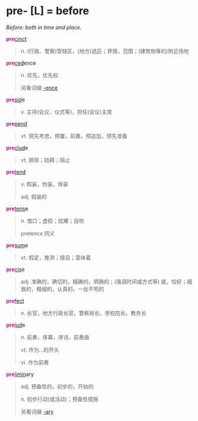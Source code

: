 # pre- [L] = before

*Before: both in time and place.*

<b style="color: #C71585;">pre</b>[cinct](_cinct_.md)
> n. (行政、警察)管辖区，(地方)选区；界限，范围；(建筑物等的)附近场地

<b style="color: #C71585;">pre</b>[ced](_ced_.md)ence
> n. 优先，优先权
>
> 另看词缀 [-ence](-ence.md)

<b style="color: #C71585;">pre</b>[sid](_sid_.md)e
> v. 主持(会议、仪式等)，担任(会议)主席

<b style="color: #C71585;">pre</b>[pend](_pend_.md)
> vt. 预先考虑，预置，前置，预追加，预先准备

<b style="color: #C71585;">pre</b>[clud](_clud_.md)e
> vt. 排除；妨碍；阻止

<b style="color: #C71585;">pre</b>[tend](_tend_.md)
> v. 假装，伪装，佯装
>
> adj. 假装的

<b style="color: #C71585;">pre</b>[tens](_tend_.md)e
> n. 借口；虚假；炫耀；自吹
>
> pretence 同义

<b style="color: #C71585;">pre</b>[sum](_sum_.1.md)e
> vt. 假定，推测；擅自；意味着

<b style="color: #C71585;">pre</b>[cis](_cid_.md)e
> adj. 准确的，确切的，精确的，明确的；(强调时间或方式等) 就，恰好；细致的，精细的，认真的，一丝不苟的

<b style="color: #C71585;">pre</b>[fect](_fic_.md)
> n. 长官，地方行政长官，警察局长，学校院长，教务长

<b style="color: #C71585;">pre</b>[lud](_lud_.md)e
> n. 前奏，序幕，序诗，前奏曲
>
> vt. 作为...的开头
>
> vi. 作为前奏

<b style="color: #C71585;">pre</b>[limin](_lim_.md)ary
> adj. 预备性的，初步的，开始的
>
> n. 初步行动(或活动)；预备性措施
>
> 另看词缀 [-ary](-ary.md)